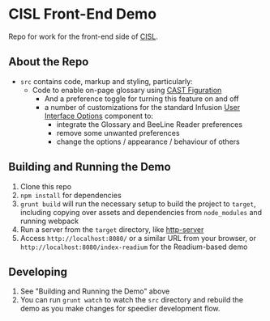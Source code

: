 # CISL Front-End Demo

Repo for work for the front-end side of [CISL](http://www.cast.org/our-work/research-development/projects/center-on-inclusive-software-for-learning.html).

## About the Repo

- `src` contains code, markup and styling, particularly:
  - Code to enable on-page glossary using [CAST Figuration](http://figuration.org/)
    - And a preference toggle for turning this feature on and off
    - a number of customizations for the standard Infusion [User Interface Options](https://docs.fluidproject.org/infusion/development/UserInterfaceOptionsAPI.html) component to:
        - integrate the Glossary and BeeLine Reader preferences
        - remove some unwanted preferences
        - change the options / appearance / behaviour of others

## Building and Running the Demo

1. Clone this repo
2. `npm install` for dependencies
3. `grunt build` will run the necessary setup to build the project to `target`, including copying over assets and dependencies from `node_modules` and running webpack
4. Run a server from the `target` directory, like [http-server](https://www.npmjs.com/package/http-server)
5. Access `http://localhost:8080/` or a similar URL from your browser, or `http://localhost:8080/index-readium` for the Readium-based demo

## Developing

1. See "Building and Running the Demo" above
2. You can run `grunt watch` to watch the `src` directory and rebuild the demo as you make changes for speedier development flow.
